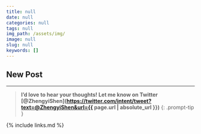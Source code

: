```yaml
---
title: null
date: null
categories: null
tags: null
img_path: /assets/img/
image: null
slug: null
keywords: []
---
```


## New Post

---

<!-- prettier-ignore -->
> **I’d love to hear your thoughts! Let me know on Twitter [@ZhengyiShen](https://twitter.com/intent/tweet?text=@ZhengyiShen&url={{ page.url | absolute_url }})**
{: .prompt-tip }

{% include links.md %}

